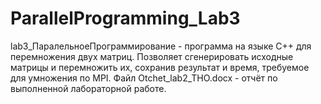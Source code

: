 # ParallelProgramming_Lab3
lab3_ПаралельноеПрограммирование - программа на языке C++ для перемножения двух матриц. Позволяет сгенерировать исходные матрицы и перемножить их, сохранив результат и время, требуемое для умножения по MPI.
Файл Оtchet_lab2_THO.docx - отчёт по выполненной лабораторной работе. 